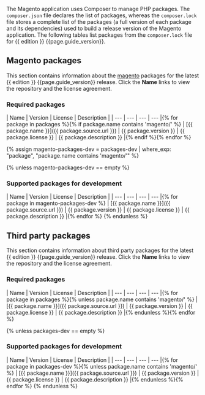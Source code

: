 The Magento application uses Composer to manage PHP packages.
The `composer.json` file declares the list of packages, whereas the `composer.lock` file stores a complete list of the packages (a full version of each package and its dependencies) used to build a release version of the Magento application. The following tables list packages from the `composer.lock` file for {{ edition }} {{page.guide_version}}.

## Magento packages

This section contains information about the [magento](https://github.com/magento/) packages for the latest {{ edition }} {{page.guide_version}} release.
Click the **Name** links to view the repository and the license agreement.

### Required packages

| Name | Version |  License | Description |
| --- | --- | --- | --- |{% for package in packages %}{% if package.name contains 'magento/' %}
| [{{ package.name }}]({{ package.source.url }}) | {{ package.version }} | {{ package.license }} | {{ package.description }} |{% endif %}{% endfor %}

{% assign magento-packages-dev = packages-dev | where_exp: "package", "package.name contains 'magento/'" %}

{% unless magento-packages-dev == empty %}

### Supported packages for development

| Name | Version |  License | Description |
| --- | --- | --- | --- |{% for package in magento-packages-dev %}
| [{{ package.name }}]({{ package.source.url }}) | {{ package.version }} | {{ package.license }} | {{ package.description }} |{% endfor %}
{% endunless %}

## Third party packages

This section contains information about third party packages for the latest {{ edition }} {{page.guide_version}} release.
Click the **Name** links to view the repository and the license agreement.

### Required packages

| Name | Version |  License | Description |
| --- | --- | --- | --- |{% for package in packages %}{% unless package.name contains 'magento/' %}
| [{{ package.name }}]({{ package.source.url }}) | {{ package.version }} | {{ package.license }} | {{ package.description }} |{% endunless %}{% endfor %}

{% unless packages-dev == empty %}

### Supported packages for development

| Name | Version |  License | Description |
| --- | --- | --- | --- |{% for package in packages-dev %}{% unless package.name contains 'magento/' %}
| [{{ package.name }}]({{ package.source.url }}) | {{ package.version }} | {{ package.license }} | {{ package.description }} |{% endunless %}{% endfor %}
{% endunless %}
